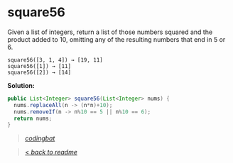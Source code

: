 # square56

Given a list of integers, return a list of those numbers squared and the product added to 10, omitting any of the resulting numbers that end in 5 or 6.

```
square56([3, 1, 4]) → [19, 11]
square56([1]) → [11]
square56([2]) → [14]
```

**Solution:**

```java
public List<Integer> square56(List<Integer> nums) {
  nums.replaceAll(n -> (n*n)+10);
  nums.removeIf(n -> n%10 == 5 || n%10 == 6);
  return nums;
}
```

> _[codingbat](https://codingbat.com/prob/p132748)_

> [< _back to readme_](FINDREPLACEREADME)